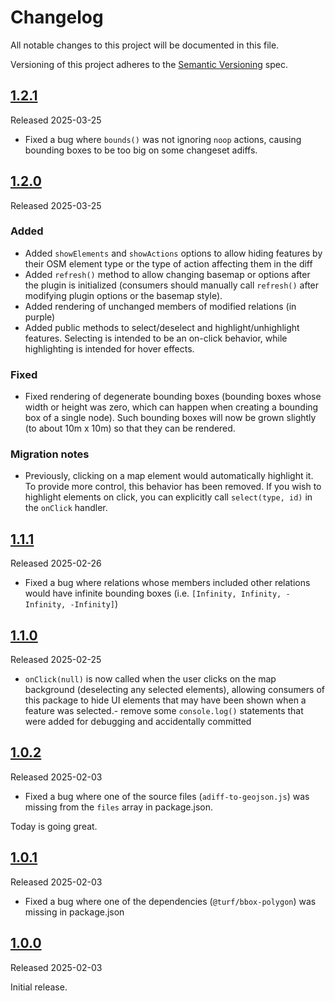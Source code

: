 # Changelog

All notable changes to this project will be documented in this file.

Versioning of this project adheres to the [Semantic Versioning](https://semver.org/spec/v2.0.0.html) spec.

## [1.2.1]

Released 2025-03-25

- Fixed a bug where `bounds()` was not ignoring `noop` actions, causing bounding boxes to be too big on some changeset adiffs.

## [1.2.0]

Released 2025-03-25

### Added
- Added `showElements` and `showActions` options to allow hiding features by their OSM element type or the type of action affecting them in the diff
- Added `refresh()` method to allow changing basemap or options after the plugin is initialized (consumers should manually call `refresh()` after modifying plugin options or the basemap style).
- Added rendering of unchanged members of modified relations (in purple)
- Added public methods to select/deselect and highlight/unhighlight features. Selecting is intended to be an on-click behavior, while highlighting is intended for hover effects.

### Fixed
- Fixed rendering of degenerate bounding boxes (bounding boxes whose width or height was zero, which can happen when creating a bounding box of a single node). Such bounding boxes will now be grown slightly (to about 10m x 10m) so that they can be rendered.

### Migration notes
- Previously, clicking on a map element would automatically highlight it. To provide more control, this behavior has been removed. If you wish to highlight elements on click, you can explicitly call `select(type, id)` in the `onClick` handler.

## [1.1.1]

Released 2025-02-26

- Fixed a bug where relations whose members included other relations would have infinite bounding boxes
  (i.e. `[Infinity, Infinity, -Infinity, -Infinity]`)

## [1.1.0]

Released 2025-02-25

- `onClick(null)` is now called when the user clicks on the map background (deselecting any selected elements), allowing consumers of this package to hide UI elements that may have been shown when a feature was selected.- remove some `console.log()` statements that were added for debugging and accidentally committed

## [1.0.2]

Released 2025-02-03

- Fixed a bug where one of the source files (`adiff-to-geojson.js`) was missing from the `files` array in package.json.

Today is going great.

## [1.0.1]

Released 2025-02-03

- Fixed a bug where one of the dependencies (`@turf/bbox-polygon`) was missing in package.json

## [1.0.0]

Released 2025-02-03

Initial release.

[1.2.1]: https://github.com/OSMCha/maplibre-adiff-viewer/releases/tag/v1.2.1
[1.2.0]: https://github.com/OSMCha/maplibre-adiff-viewer/releases/tag/v1.2.0
[1.1.1]: https://github.com/OSMCha/maplibre-adiff-viewer/releases/tag/v1.1.1
[1.1.0]: https://github.com/OSMCha/maplibre-adiff-viewer/releases/tag/v1.1.0
[1.0.2]: https://github.com/OSMCha/maplibre-adiff-viewer/releases/tag/v1.0.2
[1.0.1]: https://github.com/OSMCha/maplibre-adiff-viewer/releases/tag/v1.0.1
[1.0.0]: https://github.com/OSMCha/maplibre-adiff-viewer/releases/tag/v1.0.0
